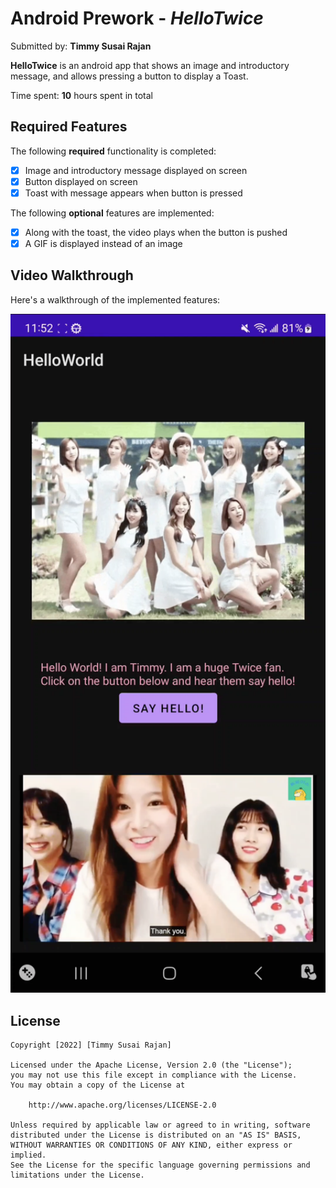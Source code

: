 # Android Prework - *HelloTwice*

Submitted by: **Timmy Susai Rajan**

**HelloTwice** is an android app that shows an image and introductory message, and allows pressing a button to display a Toast. 

Time spent: **10** hours spent in total

## Required Features

The following **required** functionality is completed:

* [x] Image and introductory message displayed on screen
* [x] Button displayed on screen
* [x] Toast with message appears when button is pressed 

The following **optional** features are implemented:

* [x] Along with the toast, the video plays when the button is pushed
* [x] A GIF is displayed instead of an image

## Video Walkthrough

Here's a walkthrough of the implemented features:

<a href="https://drive.google.com/file/d/1LlgtP8pNutl1UWCP-QWQGYi_JJNB8fvZ/view?usp=sharing" target="_blank"><img src="https://github.com/tsuyuwou/HelloTwice/blob/06f57672671c3520b703fe769a0ab6937eca4a41/HelloTwice.png" alt="Video Walkthrough" width="600"></a>

## License

    Copyright [2022] [Timmy Susai Rajan]

    Licensed under the Apache License, Version 2.0 (the "License");
    you may not use this file except in compliance with the License.
    You may obtain a copy of the License at

        http://www.apache.org/licenses/LICENSE-2.0

    Unless required by applicable law or agreed to in writing, software
    distributed under the License is distributed on an "AS IS" BASIS,
    WITHOUT WARRANTIES OR CONDITIONS OF ANY KIND, either express or implied.
    See the License for the specific language governing permissions and
    limitations under the License.
